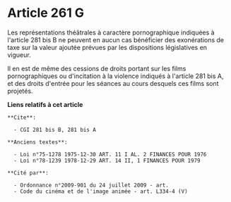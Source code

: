 # Article 261 G

Les représentations théâtrales à caractère pornographique indiquées à l'article 281 bis B ne peuvent en aucun cas bénéficier
des exonérations de taxe sur la valeur ajoutée prévues par les dispositions législatives en vigueur.

Il en est de même des cessions de droits portant sur les films pornographiques ou d'incitation à la violence indiqués à
l'article 281 bis A, et des droits d'entrée pour les séances au cours desquels ces films sont projetés.

**Liens relatifs à cet article**

	**Cite**:

	  - CGI 281 bis B, 281 bis A

	**Anciens textes**:

	  - Loi n°75-1278 1975-12-30 ART. 11 I AL. 2 FINANCES POUR 1976
	  - Loi n°78-1239 1978-12-29 ART. 14 II, 1 FINANCES POUR 1979

	**Cité par**:

	  - Ordonnance n°2009-901 du 24 juillet 2009 - art.
	  - Code du cinéma et de l'image animée - art. L334-4 (V)
